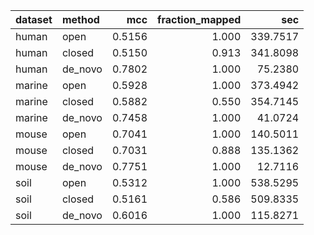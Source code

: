 |dataset |method  |    mcc| fraction_mapped|      sec|
|:-------|:-------|------:|---------------:|--------:|
|human   |open    | 0.5156|           1.000| 339.7517|
|human   |closed  | 0.5150|           0.913| 341.8098|
|human   |de_novo | 0.7802|           1.000|  75.2380|
|marine  |open    | 0.5928|           1.000| 373.4942|
|marine  |closed  | 0.5882|           0.550| 354.7145|
|marine  |de_novo | 0.7458|           1.000|  41.0724|
|mouse   |open    | 0.7041|           1.000| 140.5011|
|mouse   |closed  | 0.7031|           0.888| 135.1362|
|mouse   |de_novo | 0.7751|           1.000|  12.7116|
|soil    |open    | 0.5312|           1.000| 538.5295|
|soil    |closed  | 0.5161|           0.586| 509.8335|
|soil    |de_novo | 0.6016|           1.000| 115.8271|
